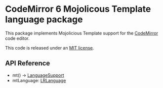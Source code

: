 # CodeMirror 6 Mojolicous Template language package

This package implements Mojolicious Template support for the [CodeMirror](https://codemirror.net/6/) code editor.

This code is released under an [MIT license](https://github.com/drgrice1/codemirror-lang-mt/tree/main/LICENSE).

## API Reference

- mt() → [LanguageSupport](https://codemirror.net/docs/ref#language.LanguageSupport)
- mtLanguage: [LRLanguage](https://codemirror.net/docs/ref#language.LRLanguage)
